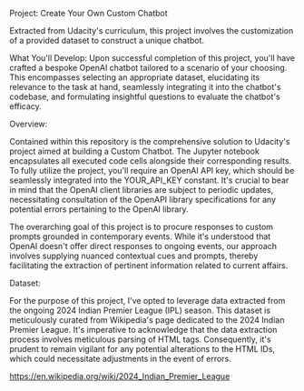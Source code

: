 Project: Create Your Own Custom Chatbot

Extracted from Udacity's curriculum, this project involves the customization of a provided dataset to construct a unique chatbot.

What You'll Develop:
Upon successful completion of this project, you'll have crafted a bespoke OpenAI chatbot tailored to a scenario of your choosing. This encompasses selecting an appropriate dataset, elucidating its relevance to the task at hand, seamlessly integrating it into the chatbot's codebase, and formulating insightful questions to evaluate the chatbot's efficacy.

Overview:

Contained within this repository is the comprehensive solution to Udacity's project aimed at building a Custom Chatbot. The Jupyter notebook encapsulates all executed code cells alongside their corresponding results. To fully utilize the project, you'll require an OpenAI API key, which should be seamlessly integrated into the YOUR_API_KEY constant. It's crucial to bear in mind that the OpenAI client libraries are subject to periodic updates, necessitating consultation of the OpenAPI library specifications for any potential errors pertaining to the OpenAI library.

The overarching goal of this project is to procure responses to custom prompts grounded in contemporary events. While it's understood that OpenAI doesn't offer direct responses to ongoing events, our approach involves supplying nuanced contextual cues and prompts, thereby facilitating the extraction of pertinent information related to current affairs.

Dataset:

For the purpose of this project, I've opted to leverage data extracted from the ongoing 2024 Indian Premier League (IPL) season. This dataset is meticulously curated from Wikipedia's page dedicated to the 2024 Indian Premier League. It's imperative to acknowledge that the data extraction process involves meticulous parsing of HTML tags. Consequently, it's prudent to remain vigilant for any potential alterations to the HTML IDs, which could necessitate adjustments in the event of errors.

https://en.wikipedia.org/wiki/2024_Indian_Premier_League


